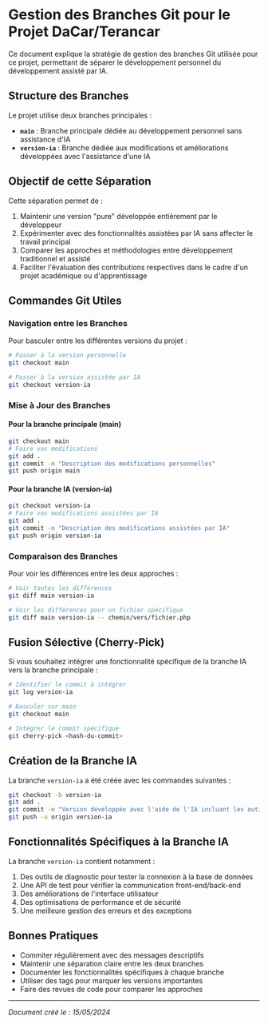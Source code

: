 # Gestion des Branches Git pour le Projet DaCar/Terancar

Ce document explique la stratégie de gestion des branches Git utilisée pour ce projet, permettant de séparer le développement personnel du développement assisté par IA.

## Structure des Branches

Le projet utilise deux branches principales :

- **`main`** : Branche principale dédiée au développement personnel sans assistance d'IA
- **`version-ia`** : Branche dédiée aux modifications et améliorations développées avec l'assistance d'une IA

## Objectif de cette Séparation

Cette séparation permet de :

1. Maintenir une version "pure" développée entièrement par le développeur
2. Expérimenter avec des fonctionnalités assistées par IA sans affecter le travail principal
3. Comparer les approches et méthodologies entre développement traditionnel et assisté
4. Faciliter l'évaluation des contributions respectives dans le cadre d'un projet académique ou d'apprentissage

## Commandes Git Utiles

### Navigation entre les Branches

Pour basculer entre les différentes versions du projet :

```bash
# Passer à la version personnelle
git checkout main

# Passer à la version assistée par IA
git checkout version-ia
```

### Mise à Jour des Branches

#### Pour la branche principale (main)

```bash
git checkout main
# Faire vos modifications
git add .
git commit -m "Description des modifications personnelles"
git push origin main
```

#### Pour la branche IA (version-ia)

```bash
git checkout version-ia
# Faire vos modifications assistées par IA
git add .
git commit -m "Description des modifications assistées par IA"
git push origin version-ia
```

### Comparaison des Branches

Pour voir les différences entre les deux approches :

```bash
# Voir toutes les différences
git diff main version-ia

# Voir les différences pour un fichier spécifique
git diff main version-ia -- chemin/vers/fichier.php
```

## Fusion Sélective (Cherry-Pick)

Si vous souhaitez intégrer une fonctionnalité spécifique de la branche IA vers la branche principale :

```bash
# Identifier le commit à intégrer
git log version-ia

# Basculer sur main
git checkout main

# Intégrer le commit spécifique
git cherry-pick <hash-du-commit>
```

## Création de la Branche IA

La branche `version-ia` a été créée avec les commandes suivantes :

```bash
git checkout -b version-ia
git add .
git commit -m "Version développée avec l'aide de l'IA incluant les outils de diagnostic et les améliorations"
git push -u origin version-ia
```

## Fonctionnalités Spécifiques à la Branche IA

La branche `version-ia` contient notamment :

1. Des outils de diagnostic pour tester la connexion à la base de données
2. Une API de test pour vérifier la communication front-end/back-end
3. Des améliorations de l'interface utilisateur
4. Des optimisations de performance et de sécurité
5. Une meilleure gestion des erreurs et des exceptions

## Bonnes Pratiques

- Commiter régulièrement avec des messages descriptifs
- Maintenir une séparation claire entre les deux branches
- Documenter les fonctionnalités spécifiques à chaque branche
- Utiliser des tags pour marquer les versions importantes
- Faire des revues de code pour comparer les approches

---

*Document créé le : 15/05/2024* 